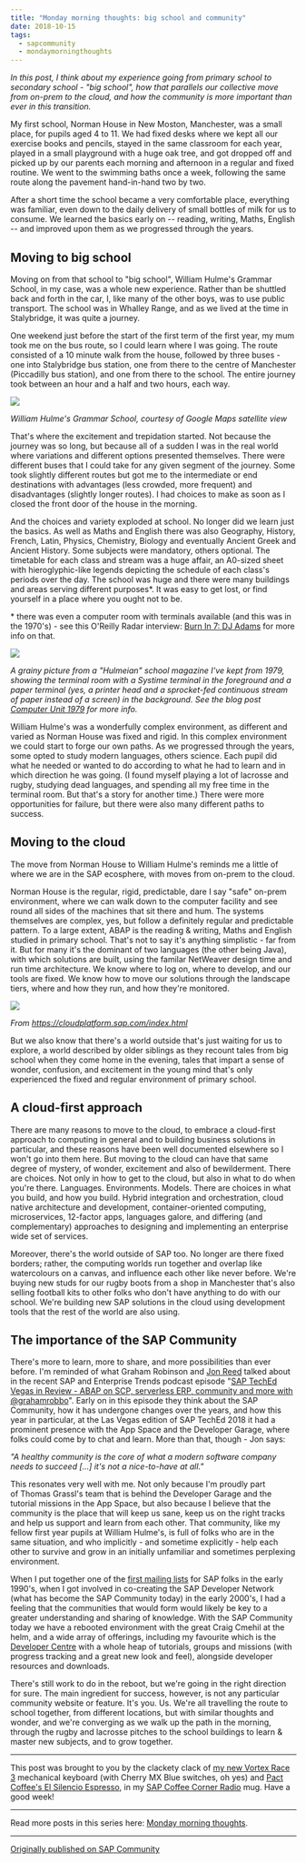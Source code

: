 ```yaml
---
title: "Monday morning thoughts: big school and community"
date: 2018-10-15
tags:
  - sapcommunity
  - mondaymorningthoughts
---
```

*In this post, I think about my experience going from primary school to
secondary school - "big school", how that parallels our collective
move from on-prem to the cloud, and how the community is more important
than ever in this transition.*

My first school, Norman House in New Moston, Manchester, was a small
place, for pupils aged 4 to 11. We had fixed desks where we kept all our
exercise books and pencils, stayed in the same classroom for each year,
played in a small playground with a huge oak tree, and got dropped off
and picked up by our parents each morning and afternoon in a regular and
fixed routine. We went to the swimming baths once a week, following the
same route along the pavement hand-in-hand two by two.

After a short time the school became a very comfortable place,
everything was familiar, even down to the daily delivery of small
bottles of milk for us to consume. We learned the basics early on \--
reading, writing, Maths, English \-- and improved upon them as we
progressed through the years.

## Moving to big school

Moving on from that school to "big school", William Hulme's Grammar
School, in my case, was a whole new experience. Rather than be shuttled
back and forth in the car, I, like many of the other boys, was to use
public transport. The school was in Whalley Range, and as we lived at
the time in Stalybridge, it was quite a journey.

One weekend just before the start of the first term of the first year,
my mum took me on the bus route, so I could learn where I was going. The
route consisted of a 10 minute walk from the house, followed by three
buses - one into Stalybridge bus station, one from there to the centre
of Manchester (Piccadilly bus station), and one from there to the
school. The entire journey took between an hour and a half and two
hours, each way.

![](/images/2018/10/Screenshot-2018-10-15-at-07.31.38.png)

*William Hulme's Grammar School, courtesy of Google Maps satellite
view*

That's where the excitement and trepidation started. Not because the
journey was so long, but because all of a sudden I was in the real world
where variations and different options presented themselves. There were
different buses that I could take for any given segment of the journey.
Some took slightly different routes but got me to the intermediate or
end destinations with advantages (less crowded, more frequent) and
disadvantages (slightly longer routes). I had choices to make as soon as
I closed the front door of the house in the morning.

And the choices and variety exploded at school. No longer did we learn
just the basics. As well as Maths and English there was also Geography,
History, French, Latin, Physics, Chemistry, Biology and eventually
Ancient Greek and Ancient History. Some subjects were mandatory, others
optional. The timetable for each class and stream was a huge affair, an
A0-sized sheet with hieroglyphic-like legends depicting the schedule of
each class's periods over the day. The school was huge and there were
many buildings and areas serving different purposes\*. It was easy to
get lost, or find yourself in a place where you ought not to be.

\* there was even a computer room with terminals available (and this was
in the 1970's) - see this O'Reilly Radar interview: [Burn In 7: DJ
Adams](https://web.archive.org/web/20091118000142/http://radar.oreilly.com/2005/11/burn-in-7-dj-adams.html) for
more info on that.

![](/images/2018/10/Screenshot-2018-10-15-at-07.42.24.png)

*A grainy picture from a "Hulmeian" school magazine I've kept from
1979, showing the terminal room with a Systime terminal in the
foreground and a paper terminal (yes, a printer head and a sprocket-fed
continuous stream of paper instead of a screen) in the background.
See the blog post [Computer Unit 1979](/blog/posts/2020/11/03/computer-unit-1979/) for more info.*

William Hulme's was a wonderfully complex environment, as different and
varied as Norman House was fixed and rigid. In this complex environment
we could start to forge our own paths. As we progressed through the
years, some opted to study modern languages, others science. Each pupil
did what he needed or wanted to do according to what he had to learn and
in which direction he was going. (I found myself playing a lot of
lacrosse and rugby, studying dead languages, and spending all my free
time in the terminal room. But that's a story for another time.) There
were more opportunities for failure, but there were also many different
paths to success.

## Moving to the cloud

The move from Norman House to William Hulme's reminds me a little of
where we are in the SAP ecosphere, with moves from on-prem to the
cloud.

Norman House is the regular, rigid, predictable, dare I say "safe"
on-prem environment, where we can walk down to the computer facility and
see round all sides of the machines that sit there and hum. The systems
themselves are complex, yes, but follow a definitely regular and
predictable pattern. To a large extent, ABAP is the reading & writing,
Maths and English studied in primary school. That's not to say it's
anything simplistic - far from it. But for many it's the dominant of
two languages (the other being Java), with which solutions are built,
using the familar NetWeaver design time and run time architecture. We
know where to log on, where to develop, and our tools are fixed. We know
how to move our solutions through the landscape tiers, where and how
they run, and how they're monitored.

![](/images/2018/10/Screenshot-2018-10-15-at-07.34.32.png)

*From <https://cloudplatform.sap.com/index.html>*

But we also know that there's a world outside that's just waiting for
us to explore, a world described by older siblings as they recount tales
from big school when they come home in the evening, tales that impart a
sense of wonder, confusion, and excitement in the young mind that's
only experienced the fixed and regular environment of primary school.

## A cloud-first approach

There are many reasons to move to the cloud, to embrace a cloud-first
approach to computing in general and to building business solutions in
particular, and these reasons have been well documented elsewhere so I
won't go into them here. But moving to the cloud can have that same
degree of mystery, of wonder, excitement and also of bewilderment. There
are choices. Not only in how to get to the cloud, but also in what to do
when you're there. Languages. Environments. Models. There are choices
in what you build, and how you build. Hybrid integration and
orchestration, cloud native architecture and development,
container-oriented computing, microservices, 12-factor apps, languages
galore, and differing (and complementary) approaches to designing and
implementing an enterprise wide set of services.

Moreover, there's the world outside of SAP too. No longer are there
fixed borders; rather, the computing worlds run together and overlap
like watercolours on a canvas, and influence each other like never
before. We're buying new studs for our rugby boots from a shop in
Manchester that's also selling football kits to other folks who don't
have anything to do with our school. We're building new SAP solutions
in the cloud using development tools that the rest of the world are also
using.

## The importance of the SAP Community

There's more to learn, more to share, and more possibilities than ever
before. I'm reminded of what Graham Robinson and [Jon
Reed](http://www.jonerp.com/) talked about in the recent SAP and
Enterprise Trends podcast episode "[SAP TechEd Vegas in Review - ABAP
on SCP, serverless ERP, community and more with
\@grahamrobbo](https://jonerp.libsyn.com/sap-teched-vegas-in-review-abap-on-scp-serverless-erp-community-and-more-with-grahamrobbo)".
Early on in this episode they think about the SAP Community, how it has
undergone changes over the years, and how this year in particular, at
the Las Vegas edition of SAP TechEd 2018 it had a  prominent presence
with the App Space and the Developer Garage, where folks could come by
to chat and learn. More than that, though - Jon says:

*"A healthy community is the core of what a modern software company
needs to succeed \[\...\] it's not a nice-to-have at all."*

This resonates very well with me. Not only because I'm proudly part
of Thomas Grassl's team that is behind the Developer Garage and the
tutorial missions in the App Space, but also because I believe that the
community is the place that will keep us sane, keep us on the right
tracks and help us support and learn from each other. That community,
like my fellow first year pupils at William Hulme's, is full of folks
who are in the same situation, and who implicitly - and sometime
explicitly - help each other to survive and grow in an initially
unfamiliar and sometimes perplexing environment.

When I put together one of the [first mailing
lists](/blog/posts/2005/07/04/the-sap-developer-community-10-years-ago/)
for SAP folks in the early 1990's, when I got involved in co-creating
the SAP Developer Network (what has become the SAP Community today) in
the early 2000's, I had a feeling that the communities that would form
would likely be key to a greater understanding and sharing of knowledge.
With the SAP Community today we have a rebooted environment with the
great Craig Cmehil at the helm, and a wide array of offerings, including
my favourite which is the [Developer Centre](https://developers.sap.com)
with a whole heap of tutorials, groups and missions (with progress
tracking and a great new look and feel), alongside developer resources
and downloads.

There's still work to do in the reboot, but we're going in the right
direction for sure. The main ingredient for success, however, is not any
particular community website or feature. It's you. Us. We're all
travelling the route to school together, from different locations, but
with similar thoughts and wonder, and we're converging as we walk up
the path in the morning, through the rugby and lacrosse pitches to the
school buildings to learn & master new subjects, and to grow together.

---

This post was brought to you by the clackety clack of [my new Vortex
Race
3](https://www.reddit.com/r/MechanicalKeyboards/comments/9n9olz/delurking_with_a_race_3/)
mechanical keyboard (with Cherry MX Blue switches, oh yes) and [Pact
Coffee's El Silencio
Espresso](https://www.pactcoffee.com/coffees/el-silencio-espresso), in
my [SAP Coffee Corner Radio](https://anchor.fm/sap-community-podcast)
mug. Have a good week!

---

Read more posts in this series here: [Monday morning
thoughts](/tags/mondaymorningthoughts/).

---

[Originally published on SAP Community](https://community.sap.com/t5/technology-blogs-by-sap/monday-morning-thoughts-big-school-and-community/ba-p/13374396)
